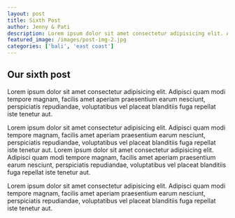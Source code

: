 ```yaml
---
layout: post
title: Sixth Post
author: Jenny & Pati
description: Lorem ipsum dolor sit amet consectetur adipisicing elit. Adipisci quam modi tempore magnam, facilis amet aperiam praesentium earum nesciunt, perspiciatis repudiandae, voluptatibus vel placeat blanditiis fuga repellat iste tenetur aut.
featured_image: /images/post-img-2.jpg
categories: ['bali', 'east coast']
---
```


## Our sixth post
Lorem ipsum dolor sit amet consectetur adipisicing elit. Adipisci quam modi tempore magnam, facilis amet aperiam praesentium earum nesciunt, perspiciatis repudiandae, voluptatibus vel placeat blanditiis fuga repellat iste tenetur aut.

Lorem ipsum dolor sit amet consectetur adipisicing elit. Adipisci quam modi tempore magnam, facilis amet aperiam praesentium earum nesciunt, perspiciatis repudiandae, voluptatibus vel placeat blanditiis fuga repellat iste tenetur aut.
Lorem ipsum dolor sit amet consectetur adipisicing elit. Adipisci quam modi tempore magnam, facilis amet aperiam praesentium earum nesciunt, perspiciatis repudiandae, voluptatibus vel placeat blanditiis fuga repellat iste tenetur aut.

Lorem ipsum dolor sit amet consectetur adipisicing elit. Adipisci quam modi tempore magnam, facilis amet aperiam praesentium earum nesciunt, perspiciatis repudiandae, voluptatibus vel placeat blanditiis fuga repellat iste tenetur aut.